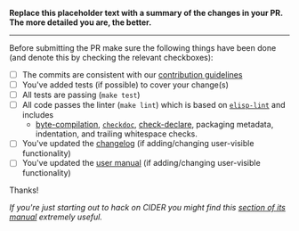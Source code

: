 **Replace this placeholder text with a summary of the changes in your PR.
The more detailed you are, the better.**

-----------------

Before submitting the PR make sure the following things have been done (and denote this
by checking the relevant checkboxes):

- [ ] The commits are consistent with our [contribution guidelines][1]
- [ ] You've added tests (if possible) to cover your change(s)
- [ ] All tests are passing (`make test`)
- [ ] All code passes the linter (`make lint`) which is based on [`elisp-lint`](https://github.com/gonewest818/elisp-lint) and includes
  - [byte-compilation](https://www.gnu.org/software/emacs/manual/html_node/elisp/Byte-Compilation.html), [`checkdoc`](https://www.gnu.org/software/emacs/manual/html_node/elisp/Tips.html), [check-declare](https://www.gnu.org/software/emacs/manual/html_node/elisp/Declaring-Functions.html), packaging metadata, indentation, and trailing whitespace checks.
- [ ] You've updated the [changelog][3] (if adding/changing user-visible functionality)
- [ ] You've updated the [user manual][4] (if adding/changing user-visible functionality)

Thanks!

*If you're just starting out to hack on CIDER you might find this [section of its
manual][2] extremely useful.*

[1]: https://github.com/clojure-emacs/cider/blob/master/.github/CONTRIBUTING.md
[2]: https://cider.readthedocs.io/en/latest/hacking_on_cider/
[3]: https://github.com/clojure-emacs/cider/blob/master/CHANGELOG.md
[4]: https://github.com/clojure-emacs/cider/tree/master/doc

